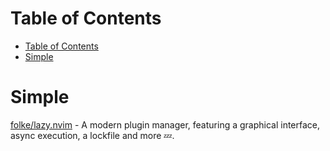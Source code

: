 # Table of Contents

- [Table of Contents](#table-of-contents)
- [Simple](#simple)

# Simple
[folke/lazy.nvim](https://github.com/folke/lazy.nvim) - A modern plugin manager, featuring a graphical interface, async execution, a lockfile and more 💤.
